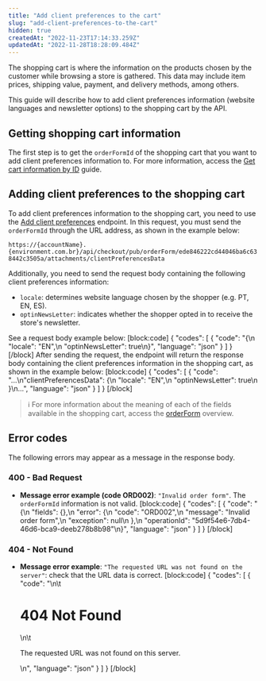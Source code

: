```yaml
---
title: "Add client preferences to the cart"
slug: "add-client-preferences-to-the-cart"
hidden: true
createdAt: "2022-11-23T17:14:33.259Z"
updatedAt: "2022-11-28T18:28:09.484Z"
---
```

The shopping cart is where the information on the products chosen by the customer while browsing a store is gathered. This data may include item prices, shipping value, payment, and delivery methods, among others.

This guide will describe how to add client preferences information (website languages and newsletter options) to the shopping cart by the API.

## Getting shopping cart information

The first step is to get the `orderFormId` of the shopping cart that you want to add client preferences information to. For more information, access the [Get cart information by ID](https://developers.vtex.com/vtex-rest-api/docs/get-cart-information-by-id) guide.

## Adding client preferences to the shopping cart

To add client preferences information to the shopping cart, you need to use the [Add client preferences](https://developers.vtex.com/vtex-rest-api/reference/addclientpreferences) endpoint. In this request, you must send the `orderFormId` through the URL address, as shown in the example below:

`https://{accountName}.{environment.com.br}/api/checkout/pub/orderForm/ede846222cd44046ba6c638442c3505a/attachments/clientPreferencesData`

Additionally, you need to send the request body containing the following client preferences information:

- `locale`: determines website language chosen by the shopper (e.g. PT, EN, ES).
- `optinNewsLetter`: indicates whether the shopper opted in to receive the store's newsletter.

See a request body example below:
[block:code]
{
  "codes": [
    {
      "code": "{\n     \"locale\": \"EN\",\n     \"optinNewsLetter\": true\n}",
      "language": "json"
    }
  ]
}
[/block]
After sending the request, the endpoint will return the response body containing the client preferences information in the shopping cart, as shown in the example below:
[block:code]
{
  "codes": [
    {
      "code": "...\n\"clientPreferencesData\": {\n        \"locale\": \"EN\",\n        \"optinNewsLetter\": true\n    }\n...",
      "language": "json"
    }
  ]
}
[/block]

> ℹ️️ For more information about the meaning of each of the fields available in the shopping cart, access the [orderForm](https://developers.vtex.com/vtex-rest-api/reference/orderform-fields) overview.

## Error codes

The following errors may appear as a message in the response body.

### 400 - Bad Request

- **Message error example (code ORD002)**: `"Invalid order form"`. The `orderFormId` information is not valid.
[block:code]
{
  "codes": [
    {
      "code": "{\n    \"fields\": {},\n    \"error\": {\n        \"code\": \"ORD002\",\n        \"message\": \"Invalid order form\",\n        \"exception\": null\n    },\n    \"operationId\": \"5d9f54e6-7db4-46d6-bca9-deeb278b8b98\"\n}",
      "language": "json"
    }
  ]
}
[/block]
### 404 - Not Found

- **Message error example**: `"The requested URL was not found on the server"`: check that the URL data is correct.
[block:code]
{
  "codes": [
    {
      "code": "<body>\n\t<h1>404 Not Found</h1>\n\t<p>The requested URL was not found on this server.</p>\n</body>",
      "language": "json"
    }
  ]
}
[/block]